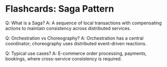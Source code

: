 # Flashcards: Saga Pattern

Q: What is a Saga?
A: A sequence of local transactions with compensating actions to maintain consistency across distributed services.

Q: Orchestration vs Choreography?
A: Orchestration has a central coordinator; choreography uses distributed event-driven reactions.

Q: Typical use cases?
A: E-commerce order processing, payments, bookings, where cross-service consistency is required.
